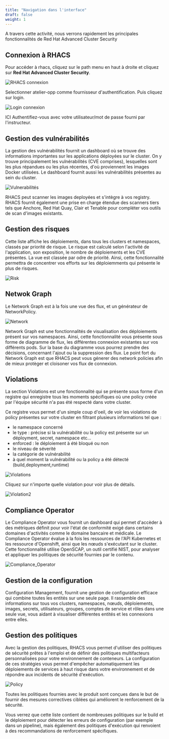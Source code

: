 ```yaml
---
title: "Navigation dans l'interface"
draft: false
weight: 1
---
```



A travers cette activité, nous verrons rapidement les principales fonctionnalités de Red Hat Advanced Cluster Security

## Connexion à RHACS

Pour accéder à rhacs, cliquez sur le path menu en haut à droite et cliquez sur **Red Hat Advanced Cluster Security**.

![RHACS connexion](/OPP-2023-lab-instruction.github.io/images/rhacs-connection.png)

Selectionner atelier-opp comme fournisseur d'authentification. Puis cliquez sur login.

![Login connexion](/OPP-2023-lab-instruction.github.io/images/login-workshop-opp.png)


ICI 
 Authentifiez-vous avec votre utilisateur/mot de passe fourni par l'instructeur.


## Gestion des vulnérabilités

La gestion des vulnérabilités fournit un dashboard où se trouve des informations importantes sur les applications déployées sur le cluster. On y trouve principalement les vulnérabilités (CVE comprises), lesquelles sont les plus répandues ou les plus récentes, d'où proviennent les images Docker utilisées. Le dashboard fournit aussi les vulnérabilités présentes au sein du cluster.


![Vulnerabilités](/OPP-2023-lab-instruction.github.io/images/vuln_manag.png)

 RHACS peut scanner les images deployées et s'intègre à vos registry. RHACS fournit également une prise en charge étendue des scanners tiers tels que Anchore, Red Hat Quay, Clair et Tenable pour compléter vos outils de scan d'images existants.


## Gestion des risques


Cette liste affiche les déploiements, dans tous les clusters et namespaces, classés par priorité de risque.
Le risque est calculé selon l'activité de l'application, son exposition, le nombre de déploiements et les CVE présentes.
La vue est classée par odre de priorité.
Ainsi, cette fonctionnalité permettra de concentrer vos efforts sur les déploiemments qui présente le plus de risques.


![Risk](/OPP-2023-lab-instruction.github.io/images/risk.png)





## Netwok Graph

Le Network Graph est à la fois une vue des flux, et un générateur de NetworkPolicy.


![Network](/OPP-2023-lab-instruction.github.io/images/network.png)


Network Graph est une fonctionnalités de visualisation des déploiements présent sur vos namespaces.
Ainsi, cette fonctionnalité vous présente sous forme de diagramme de flux, les différentes connexion existantes sur vos différents pods.
Sur la base du diagramme vous pourrez prendre des décisions, concernant l'ajout ou la suppression des flux.
Le point fort du Network Graph est que RHACS peut vous génerer des network policies afin de mieux protèger et cloisoner vos flux de connexion.

## Violations

La section Violations est une fonctionnalité qui se présente sous forme d'un registre qui enregistre tous les moments spécifiques où une policy créée par l'équipe sécurité n'a pas été respecté dans votre cluster.

Ce registre vous permet d'un simple coup d'oeil, de voir les violations de policy présentes sur votre cluster en filtrant plusieurs informations tel que :
- le namespace concerné
- le type : précise si la vulnérabilité ou la policy est présente sur un déployment, secret, namespace etc...
- enforced : le déploiement à été bloqué ou non
- le niveau de séverité
- la catégorie de vulnérabilité
- à quel moment la vulnérabilité ou la policy a été détecté (build,deployment,runtime)
  




![Violations](/OPP-2023-lab-instruction.github.io/images/violations1.png)

Cliquez sur n'importe quelle violation pour voir plus de détails.


![Violation2](/OPP-2023-lab-instruction.github.io/images/violation2.png)


## Compliance Operator

Le Compliance Operator vous fournit un dashboard qui permet d'accèder à des métriques définit pour voir l'état de conformité exigé dans certains domaines d'activités comme le domaine bancaire et médicale.
Le Compliance Operator évalue à la fois les ressources de l'API Kubernetes et les ressource d'Openshift, ainsi que les nœuds s'exécutant sur le cluster.
Cette fonctionnalité utilise OpenSCAP, un outil certifié NIST, pour analyser et appliquer les politiques de sécurité fournies par le contenu.




![Compliance_Operator](/OPP-2023-lab-instruction.github.io/images/compliance.png)


## Gestion de la configuration

Configuration Management, fournit une gestion de configuration efficace qui combine toutes les entités sur une seule page. Il rassemble des informations sur tous vos clusters, namespaces, nœuds, déploiements, images, secrets, utilisateurs, groupes, comptes de service et rôles dans une seule vue, vous aidant à visualiser différentes entités et les connexions entre elles.


## Gestion des politiques

Avec la gestion des politiques, RHACS vous permet d'utiliser des politiques de sécurité prêtes à l'emploi et de définir des politiques multifacteurs personnalisées pour votre environnement de conteneurs.
La configuration de ces stratégies vous permet d'empêcher automatiquement les déploiements de services à haut risque dans votre environnement et de répondre aux incidents de sécurité d'exécution.


![Policy](/OPP-2023-lab-instruction.github.io/images/policy_management.png)


Toutes les politiques fournies avec le produit sont conçues dans le but de fournir des mesures correctives ciblées qui améliorent le renforcement de la sécurité.

Vous verrez que cette liste contient de nombreuses politiques sur le build et le déploiement pour détecter les erreurs de configuration (par exemple dans un pipeline), mais également des politiques d'exécution qui renvoient à des recommandations de renforcement spécifiques.



